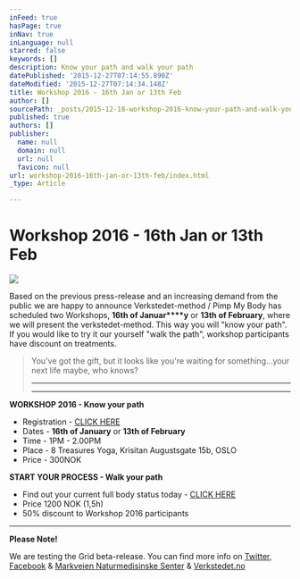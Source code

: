 ```yaml
---
inFeed: true
hasPage: true
inNav: true
inLanguage: null
starred: false
keywords: []
description: Know your path and walk your path
datePublished: '2015-12-27T07:14:55.890Z'
dateModified: '2015-12-27T07:14:34.148Z'
title: Workshop 2016 - 16th Jan or 13th Feb
author: []
sourcePath: _posts/2015-12-18-workshop-2016-know-your-path-and-walk-your-path.md
published: true
authors: []
publisher:
  name: null
  domain: null
  url: null
  favicon: null
url: workshop-2016-16th-jan-or-13th-feb/index.html
_type: Article

---
```

# Workshop 2016 - 16th Jan or 13th Feb
![](https://the-grid-user-content.s3-us-west-2.amazonaws.com/41baff62-c492-47b1-bca3-68f8c626fe0e.jpg)

Based on the previous press-release and an increasing demand from the public we are happy to announce Verkstedet-method / Pimp My Body has scheduled two Workshops, **16th of Januar****y** or **13th of February**, where we will present the verkstedet-method. This way you will "know your path". If you would like to try it our yourself  "walk the path", workshop participants have discount on treatments.

> You've got the gift, but it looks like you're waiting for something...your next life maybe, who knows?
> 
> ****
> 
> ****

**WORKSHOP 2016 - Know your path**

* Registration - [CLICK HERE][0]
* Dates - **16th of January** or **13th of February**
* Time - 1PM - 2.00PM
* Place - 8 Treasures Yoga, Krisitan Augustsgate 15b, OSLO
* Price - 300NOK

**START YOUR PROCESS - Walk your path**

* Find out your current full body status today - [CLICK HERE][0]
* Price 1200 NOK (1,5h)
* 50% discount to Workshop 2016 participants

****

**Please Note!**

We are testing the Grid beta-release. You can find more info on [Twitter][1], [Facebook][2] & [Markveien Naturmedisinske Senter][3] & [Verkstedet.no][4]

[0]: https://podio.com/webforms/14412579/965903
[1]: https://twitter.com/theverkstedet
[2]: https://www.facebook.com/VerkstedetClinics/?fref=ts
[3]: http://www.mns.no/behandling/fysiske-tester-mosjonister/
[4]: http://www.verkstedet.no/